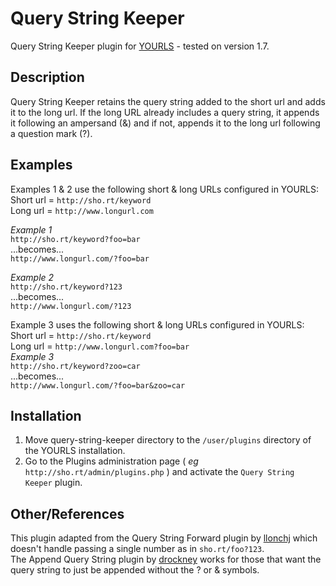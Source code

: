 # Query String Keeper
Query String Keeper plugin for [YOURLS](http://yourls.org) - tested on version 1.7.


Description
-----------
Query String Keeper retains the query string added to the short url and adds it to the long url. If the long URL already includes a query string, it appends it following an ampersand (&) and if not, appends it to the long url following a question mark (?).  

Examples
--------
Examples 1 & 2 use the following short & long URLs configured in YOURLS:  
Short url = `http://sho.rt/keyword`  
Long url  = `http://www.longurl.com`  

_Example 1_  
`http://sho.rt/keyword?foo=bar`  
...becomes...  
`http://www.longurl.com/?foo=bar`  

_Example 2_  
`http://sho.rt/keyword?123`  
...becomes...  
`http://www.longurl.com/?123`  

Example 3 uses the following short & long URLs configured in YOURLS:  
Short url = `http://sho.rt/keyword`  
Long url  = `http://www.longurl.com?foo=bar`  
_Example 3_  
`http://sho.rt/keyword?zoo=car`  
...becomes...  
`http://www.longurl.com/?foo=bar&zoo=car`  

Installation
------------
1. Move query-string-keeper directory to the `/user/plugins` directory of the YOURLS installation.  
2. Go to the Plugins administration page ( *eg* `http://sho.rt/admin/plugins.php` ) and activate the `Query String Keeper` plugin.  

Other/References
----------------
This plugin adapted from the Query String Forward plugin by [llonchj](https://github.com/llonchj/yourls_plugins) which doesn't handle passing a single number as in `sho.rt/foo?123`.  
The Append Query String plugin by [drockney](https://github.com/drockney/append-qs) works for those that want the query string to just be appended without the ? or & symbols.  
